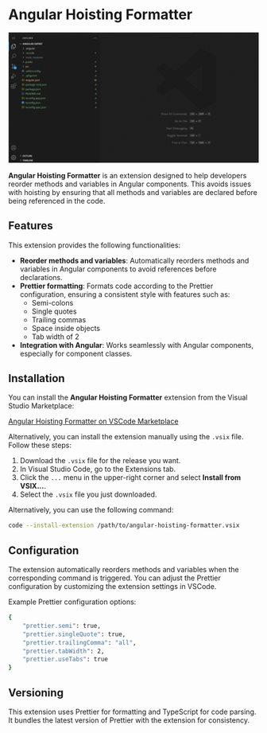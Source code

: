 # Angular Hoisting Formatter

![Demo Extension](https://raw.githubusercontent.com/daniloagostinho/angular-hoisting-formatter-extension/refs/heads/main/assets/images/extension%20work.gif)

**Angular Hoisting Formatter** is an extension designed to help developers reorder methods and variables in Angular components. This avoids issues with hoisting by ensuring that all methods and variables are declared before being referenced in the code.

## Features
This extension provides the following functionalities:
- **Reorder methods and variables**: Automatically reorders methods and variables in Angular components to avoid references before declarations.
- **Prettier formatting**: Formats code according to the Prettier configuration, ensuring a consistent style with features such as:
  - Semi-colons
  - Single quotes
  - Trailing commas
  - Space inside objects
  - Tab width of 2
- **Integration with Angular**: Works seamlessly with Angular components, especially for component classes.

## Installation

You can install the **Angular Hoisting Formatter** extension from the Visual Studio Marketplace:

[Angular Hoisting Formatter on VSCode Marketplace](https://marketplace.visualstudio.com)

Alternatively, you can install the extension manually using the `.vsix` file. Follow these steps:

1. Download the `.vsix` file for the release you want.
2. In Visual Studio Code, go to the Extensions tab.
3. Click the `...` menu in the upper-right corner and select **Install from VSIX...**.
4. Select the `.vsix` file you just downloaded.

Alternatively, you can use the following command:

```bash
code --install-extension /path/to/angular-hoisting-formatter.vsix
```

## Configuration
The extension automatically reorders methods and variables when the corresponding command is triggered. You can adjust the Prettier configuration by customizing the extension settings in VSCode.

Example Prettier configuration options:

```bash
{
    "prettier.semi": true,
    "prettier.singleQuote": true,
    "prettier.trailingComma": "all",
    "prettier.tabWidth": 2,
    "prettier.useTabs": true
}
```

## Versioning
This extension uses Prettier for formatting and TypeScript for code parsing. It bundles the latest version of Prettier with the extension for consistency.